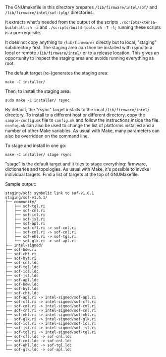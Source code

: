 The GNUmakefile in this directory prepares ``/lib/firmware/intel/sof/`` and
``/lib/firmware/intel/sof-tplg/`` directories.

It extracts what's needed from the output of the scripts
``./scripts/xtensa-build-all.sh -a`` and ``./scripts/build-tools.sh
-T -l``; running these scripts is a pre-requisite.

It does not copy anything to ``/lib/firmware/`` directly but to local,
"staging" subdirectory first. The staging area can then be installed with
rsync to a local or remote ``/lib/firmware/intel/`` or to a release
location. This gives an opportunity to inspect the staging area and
avoids running everything as root.

The default target (re-)generates the staging area:

    make -C installer/

Then, to install the staging area:

    sudo make -C installer/ rsync

By default, the "rsync" target installs to the local
``/lib/firmware/intel/`` directory. To install to a different host or
different directory, copy the ``sample-config.mk`` file to ``config.mk``
and follow the instructions inside the file. ``config.mk`` can also be
used to change the list of platforms installed and a number of other
Make variables. As usual with Make, many parameters can also be
overridden on the command line.

To stage and install in one go:

    make -C installer/ stage rsync

"stage" is the default target and it tries to stage everything:
firmware, dictionaries and topologies. As usual with Make, it's possible
to invoke individual targets. Find a list of targets at the top of
GNUMakefile.

Sample output:

    staging/sof: symbolic link to sof-v1.6.1
    staging/sof-v1.6.1/
    ├── community/
    │   ├── sof-tgl.ri
    │   ├── sof-cnl.ri
    │   ├── sof-icl.ri
    │   ├── sof-jsl.ri
    │   ├── sof-apl.ri
    │   ├── sof-cfl.ri -> sof-cnl.ri
    │   ├── sof-cml.ri -> sof-cnl.ri
    │   ├── sof-ehl.ri -> sof-tgl.ri
    │   └── sof-glk.ri -> sof-apl.ri
    ├── intel-signed/
    ├── sof-bdw.ri
    ├── sof-cht.ri
    ├── sof-byt.ri
    ├── sof-cnl.ldc
    ├── sof-tgl.ldc
    ├── sof-icl.ldc
    ├── sof-jsl.ldc
    ├── sof-apl.ldc
    ├── sof-bdw.ldc
    ├── sof-byt.ldc
    ├── sof-cht.ldc
    ├── sof-apl.ri -> intel-signed/sof-apl.ri
    ├── sof-cfl.ri -> intel-signed/sof-cfl.ri
    ├── sof-cml.ri -> intel-signed/sof-cml.ri
    ├── sof-cnl.ri -> intel-signed/sof-cnl.ri
    ├── sof-ehl.ri -> intel-signed/sof-ehl.ri
    ├── sof-glk.ri -> intel-signed/sof-glk.ri
    ├── sof-icl.ri -> intel-signed/sof-icl.ri
    ├── sof-jsl.ri -> intel-signed/sof-jsl.ri
    ├── sof-tgl.ri -> intel-signed/sof-tgl.ri
    ├── sof-cfl.ldc -> sof-cnl.ldc
    ├── sof-cml.ldc -> sof-cnl.ldc
    ├── sof-ehl.ldc -> sof-tgl.ldc
    └── sof-glk.ldc -> sof-apl.ldc

